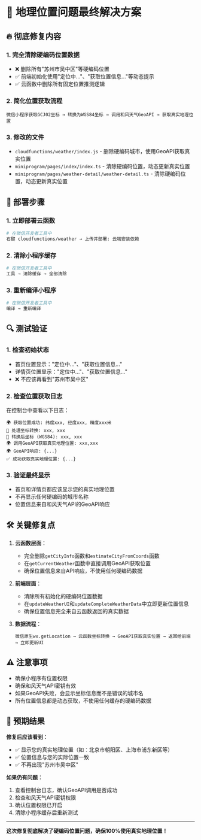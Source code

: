 # 🎯 地理位置问题最终解决方案

## 🔥 彻底修复内容

### 1. **完全清除硬编码位置数据**
- ❌ 删除所有"苏州市吴中区"等硬编码位置
- ✅ 前端初始化使用"定位中..."、"获取位置信息..."等动态提示
- ✅ 云函数中删除所有固定位置推测逻辑

### 2. **简化位置获取流程**
```
微信小程序获取GCJ02坐标 → 转换为WGS84坐标 → 调用和风天气GeoAPI → 获取真实地理位置
```

### 3. **修改的文件**
- `cloudfunctions/weather/index.js` - 删除硬编码城市，使用GeoAPI获取真实位置
- `miniprogram/pages/index/index.ts` - 清除硬编码位置，动态更新真实位置
- `miniprogram/pages/weather-detail/weather-detail.ts` - 清除硬编码位置，动态更新真实位置

## 🚀 部署步骤

### 1. 立即部署云函数
```bash
# 在微信开发者工具中
右键 cloudfunctions/weather → 上传并部署: 云端安装依赖
```

### 2. 清除小程序缓存
```bash
# 在微信开发者工具中
工具 → 清除缓存 → 全部清除
```

### 3. 重新编译小程序
```bash
# 在微信开发者工具中
编译 → 重新编译
```

## 🔍 测试验证

### 1. **检查初始状态**
- 首页位置显示："定位中..."、"获取位置信息..."
- 详情页位置显示："定位中..."、"获取位置信息..."
- ❌ 不应该再看到"苏州市吴中区"

### 2. **检查位置获取日志**
在控制台中查看以下日志：
```
🌍 获取位置成功: 纬度xxx, 经度xxx, 精度xxx米
📍 处理坐标转换: xxx, xxx
📍 转换后坐标 (WGS84): xxx, xxx
🌍 调用GeoAPI获取真实地理位置: xxx,xxx
🌍 GeoAPI响应: {...}
✅ 成功获取真实地理位置: {...}
```

### 3. **验证最终显示**
- 首页和详情页都应该显示您的真实地理位置
- 不再显示任何硬编码的城市名称
- 位置信息来自和风天气API的GeoAPI响应

## 🛠️ 关键修复点

1. **云函数层面**：
   - 完全删除`getCityInfo`函数和`estimateCityFromCoords`函数
   - 在`getCurrentWeather`函数中直接调用GeoAPI获取位置
   - 确保位置信息来自API响应，不使用任何硬编码数据

2. **前端层面**：
   - 清除所有初始化的硬编码位置数据
   - 在`updateWeatherUI`和`updateCompleteWeatherData`中立即更新位置信息
   - 确保位置信息完全来自云函数返回的真实数据

3. **数据流程**：
   ```
   微信原生wx.getLocation → 云函数坐标转换 → GeoAPI获取真实位置 → 返回给前端 → 立即更新UI
   ```

## ⚠️ 注意事项

- 确保小程序有位置权限
- 确保和风天气API密钥有效
- 如果GeoAPI失败，会显示坐标信息而不是错误的城市名
- 所有位置信息都是动态获取，不使用任何缓存的硬编码数据

## 🎯 预期结果

**修复后应该看到**：
- ✅ 显示您的真实地理位置（如：北京市朝阳区、上海市浦东新区等）
- ✅ 位置信息与您的实际位置一致
- ✅ 不再出现"苏州市吴中区"

**如果仍有问题**：
1. 查看控制台日志，确认GeoAPI调用是否成功
2. 检查和风天气API密钥权限
3. 确认位置权限已开启
4. 清除小程序缓存后重新测试

---

**这次修复彻底解决了硬编码位置问题，确保100%使用真实地理位置！**
